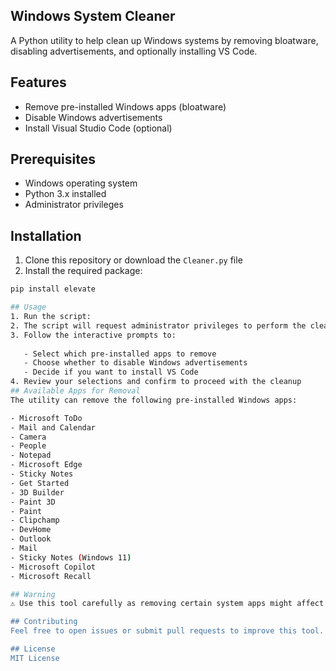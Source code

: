 ## Windows System Cleaner

A Python utility to help clean up Windows systems by removing bloatware, disabling advertisements, and optionally installing VS Code.

## Features

- Remove pre-installed Windows apps (bloatware)
- Disable Windows advertisements
- Install Visual Studio Code (optional)

## Prerequisites

- Windows operating system
- Python 3.x installed
- Administrator privileges

## Installation

1. Clone this repository or download the `Cleaner.py` file
2. Install the required package:
```bash
pip install elevate

## Usage
1. Run the script:
2. The script will request administrator privileges to perform the cleanup operations.
3. Follow the interactive prompts to:
   
   - Select which pre-installed apps to remove
   - Choose whether to disable Windows advertisements
   - Decide if you want to install VS Code
4. Review your selections and confirm to proceed with the cleanup
## Available Apps for Removal
The utility can remove the following pre-installed Windows apps:

- Microsoft ToDo
- Mail and Calendar
- Camera
- People
- Notepad
- Microsoft Edge
- Sticky Notes
- Get Started
- 3D Builder
- Paint 3D
- Paint
- Clipchamp
- DevHome
- Outlook
- Mail
- Sticky Notes (Windows 11)
- Microsoft Copilot
- Microsoft Recall

## Warning
⚠️ Use this tool carefully as removing certain system apps might affect your Windows functionality. Make sure you understand which apps you're removing before proceeding.

## Contributing
Feel free to open issues or submit pull requests to improve this tool.

## License
MIT License
